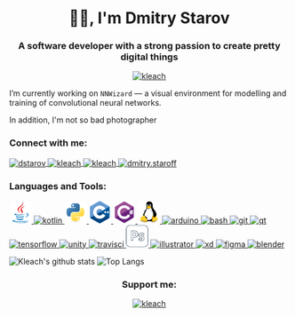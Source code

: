 <h1 align="center">
    🙋‍♂️, I'm Dmitry Starov
</h1>
<h3 align="center">
    A software developer with a strong passion to create pretty digital things
</h3>

<p align="center">
    <a href="https://github.com/ryo-ma/github-profile-trophy">
        <img src="https://github-profile-trophy.vercel.app/?username=kleach&theme=dracula&no-frame=true" alt="kleach" />
    </a>
</p>

I’m currently working on `NNWizard` — a visual environment for modelling and training of convolutional neural networks.

In addition, I'm not so bad photographer

<h3 align="left">
    Connect with me:
</h3>
<p align="left">
    <a href="https://linkedin.com/in/dstarov" target="blank">
        <img align="center" src="https://cdn.jsdelivr.net/npm/simple-icons@3.0.1/icons/linkedin.svg" alt="dstarov" height="30" width="40" />
    </a>
    <a href="https://vk.me/kleach" target="blank">
        <img align="center" src="https://cdn.jsdelivr.net/npm/simple-icons@3.0.1/icons/vk.svg" alt="kleach" height="30" width="40" />
    </a>
    <a href="https://t.me/kleach" target="blank">
        <img align="center" src="https://cdn.jsdelivr.net/npm/simple-icons@3.0.1/icons/telegram.svg?color=white" alt="kleach" height="30" width="40" />
    </a>
    <a href="https://instagram.com/dmitry.staroff" target="blank">
        <img align="center" src="https://cdn.jsdelivr.net/npm/simple-icons@3.0.1/icons/instagram.svg" alt="dmitry.staroff" height="30" width="40" />
    </a>
</p>

<h3 align="left">
    Languages and Tools:
</h3>
<p align="left">
    <a href="https://www.java.com" target="_blank">
        <img src="https://raw.githubusercontent.com/devicons/devicon/master/icons/java/java-original.svg" alt="java" width="40" height="40"/>
    </a>
    <a href="https://kotlinlang.org" target="_blank">
        <img src="https://www.vectorlogo.zone/logos/kotlinlang/kotlinlang-icon.svg" alt="kotlin" width="40" height="40"/>
    </a>
    <a href="https://www.python.org" target="_blank">
        <img src="https://raw.githubusercontent.com/devicons/devicon/master/icons/python/python-original.svg" alt="python" width="40" height="40"/>
    </a>
    <a href="https://www.w3schools.com/cpp/" target="_blank">
        <img src="https://raw.githubusercontent.com/devicons/devicon/master/icons/cplusplus/cplusplus-original.svg" alt="cplusplus" width="40" height="40"/>
    </a>
    <a href="https://www.w3schools.com/cs/" target="_blank">
        <img src="https://raw.githubusercontent.com/devicons/devicon/master/icons/csharp/csharp-original.svg" alt="csharp" width="40" height="40"/>
    </a>
    <a href="https://www.linux.org/" target="_blank">
        <img src="https://raw.githubusercontent.com/devicons/devicon/master/icons/linux/linux-original.svg" alt="linux" width="40" height="40"/>
    </a>
    <a href="https://www.arduino.cc/" target="_blank">
        <img src="https://cdn.worldvectorlogo.com/logos/arduino-1.svg" alt="arduino" width="40" height="40"/>
    </a>
    <a href="https://www.gnu.org/software/bash/" target="_blank">
        <img src="https://www.vectorlogo.zone/logos/gnu_bash/gnu_bash-icon.svg" alt="bash" width="40" height="40"/>
    </a>
    <a href="https://git-scm.com/" target="_blank">
        <img src="https://www.vectorlogo.zone/logos/git-scm/git-scm-icon.svg" alt="git" width="40" height="40"/>
    </a>
    <a href="https://www.qt.io/" target="_blank">
        <img src="https://upload.wikimedia.org/wikipedia/commons/0/0b/Qt_logo_2016.svg" alt="qt" width="40" height="40"/>
    </a>
    <a href="https://www.tensorflow.org" target="_blank">
        <img src="https://www.vectorlogo.zone/logos/tensorflow/tensorflow-icon.svg" alt="tensorflow" width="40" height="40"/>
    </a>
    <a href="https://unity.com/" target="_blank">
        <img src="https://www.vectorlogo.zone/logos/unity3d/unity3d-icon.svg" alt="unity" width="40" height="40"/> 
    </a>
    <a href="https://travis-ci.org" target="_blank">
        <img src="https://www.vectorlogo.zone/logos/travis-ci/travis-ci-icon.svg" alt="travisci" width="40" height="40"/>
    </a>
    <a href="https://www.photoshop.com/en" target="_blank">
        <img src="https://raw.githubusercontent.com/devicons/devicon/master/icons/photoshop/photoshop-line.svg" alt="photoshop" width="40" height="40"/>
    </a>
    <a href="https://www.adobe.com/in/products/illustrator.html" target="_blank">
        <img src="https://www.vectorlogo.zone/logos/adobe_illustrator/adobe_illustrator-icon.svg" alt="illustrator" width="40" height="40"/>
    </a>
    <a href="https://www.adobe.com/products/xd.html" target="_blank">
        <img src="https://cdn.worldvectorlogo.com/logos/adobe-xd.svg" alt="xd" width="40" height="40"/>
    </a>
    <a href="https://www.figma.com/" target="_blank">
        <img src="https://www.vectorlogo.zone/logos/figma/figma-icon.svg" alt="figma" width="40" height="40"/> 
    </a>
    <a href="https://www.blender.org/" target="_blank">
        <img src="https://download.blender.org/branding/community/blender_community_badge_white.svg" alt="blender" width="40" height="40"/>
    </a>
</p>

![Kleach's github stats](https://github-readme-stats.vercel.app/api?username=kleach&show_icons=true&count_private=true&theme=dracula&include_all_commits=true&hide_border=true)
![Top Langs](https://github-readme-stats.vercel.app/api/top-langs?username=kleach&show_icons=true&&theme=dracula&langs_count=10&layout=compact&hide=c%23,jupyter%20notebook,hlsl,shaderLab,antlr,batchfile&hide_border=true)

<div align="center">
    <h3>
        Support me:
    </h3>
    <p>
        <a href="https://www.buymeacoffee.com/kleach">
            <img src="https://cdn.buymeacoffee.com/buttons/v2/default-red.png" height="50" width="210" alt="kleach" />
        </a>
    </p>
</div>
